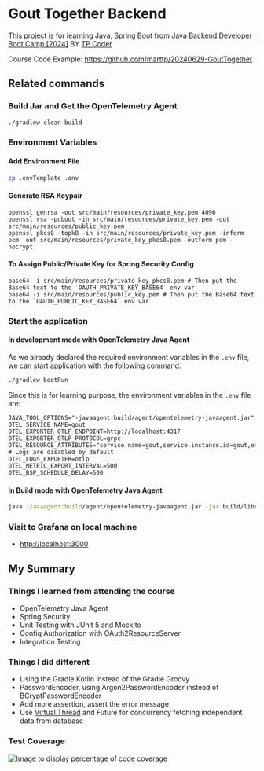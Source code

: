 # Gout Together Backend

This project is for learning Java, Spring Boot
from [Java Backend Developer Boot Camp \[2024\]](https://www.youtube.com/playlist?list=PLm3A9eDaMzukMQtdDoeOR-HbFN35vieQY)
BY [TP Coder](https://www.youtube.com/@tpcoder)

Course Code Example: <https://github.com/marttp/20240629-GoutTogether>

## Related commands

### Build Jar and Get the OpenTelemetry Agent

```bash
./gradlew clean build
```

### Environment Variables

#### Add Environment File

```bash
cp .envTemplate .env
```

#### Generate RSA Keypair

```shell
openssl genrsa -out src/main/resources/private_key.pem 4096
openssl rsa -pubout -in src/main/resources/private_key.pem -out src/main/resources/public_key.pem
openssl pkcs8 -topk8 -in src/main/resources/private_key.pem -inform pem -out src/main/resources/private_key_pkcs8.pem -outform pem -nocrypt
```

#### To Assign Public/Private Key for Spring Security Config

```shell
base64 -i src/main/resources/private_key_pkcs8.pem # Then put the Base64 text to the `OAUTH_PRIVATE_KEY_BASE64` env var
base64 -i src/main/resources/public_key.pem # Then put the Base64 text to the `OAUTH_PUBLIC_KEY_BASE64` env var
```

### Start the application

#### In development mode with OpenTelemetry Java Agent

As we already declared the required environment variables in the `.env` file, we can start application with the
following
command.

```bash
./gradlew bootRun
```

Since this is for learning purpose, the environment variables in the `.env` file are:

```env
JAVA_TOOL_OPTIONS="-javaagent:build/agent/opentelemetry-javaagent.jar"
OTEL_SERVICE_NAME=gout
OTEL_EXPORTER_OTLP_ENDPOINT=http://localhost:4317
OTEL_EXPORTER_OTLP_PROTOCOL=grpc
OTEL_RESOURCE_ATTRIBUTES="service.name=gout,service.instance.id=gout,env=dev"
# Logs are disabled by default
OTEL_LOGS_EXPORTER=otlp
OTEL_METRIC_EXPORT_INTERVAL=500
OTEL_BSP_SCHEDULE_DELAY=500

```

#### In Build mode with OpenTelemetry Java Agent

```bash
java -javaagent:build/agent/opentelemetry-javaagent.jar -jar build/libs/app.jar
```

### Visit to Grafana on local machine

- <http://localhost:3000>

## My Summary

### Things I learned from attending the course

- OpenTelemetry Java Agent
- Spring Security
- Unit Testing with JUnit 5 and Mockito
- Config Authorization with OAuth2ResourceServer
- Integration Testing

### Things I did different

- Using the Gradle Kotlin instead of the Gradle Groovy
- PasswordEncoder, using Argon2PasswordEncoder instead of BCryptPasswordEncoder
- Add more assertion, assert the error message
- Use [Virtual Thread](https://docs.oracle.com/en/java/javase/21/core/virtual-threads.html) and Future for concurrency fetching independent data from database

### Test Coverage

![Image to display percentage of code coverage](https://github.com/user-attachments/assets/6b61ed42-e3f1-4e0e-a2a9-2163ee961f2a)

